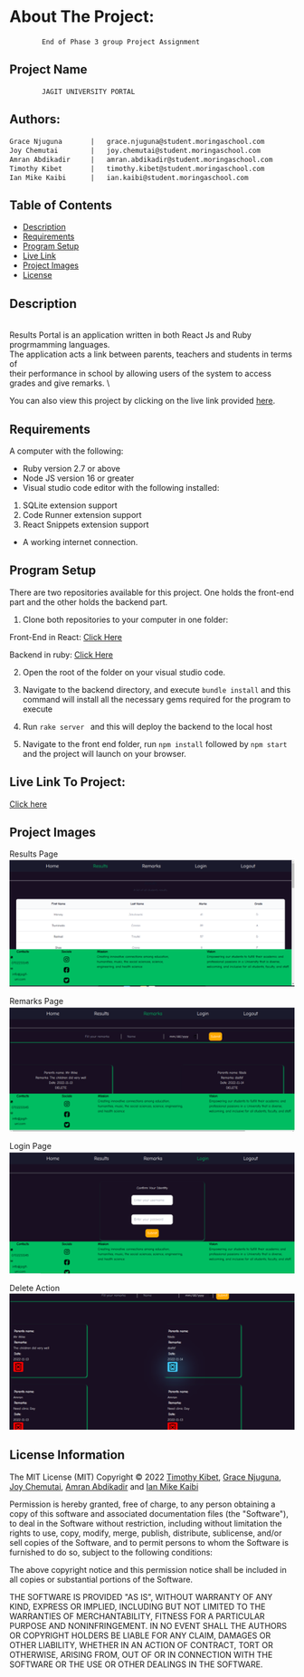 # About The Project:

            End of Phase 3 group Project Assignment

## Project Name

            JAGIT UNIVERSITY PORTAL

## Authors:

    Grace Njuguna       |   grace.njuguna@student.moringaschool.com
    Joy Chemutai        |   joy.chemutai@student.moringaschool.com
    Amran Abdikadir     |   amran.abdikadir@student.moringaschool.com
    Timothy Kibet       |   timothy.kibet@student.moringaschool.com
    Ian Mike Kaibi      |   ian.kaibi@student.moringaschool.com

## Table of Contents

- [Description](#description)
- [Requirements](#requirements)
- [Program Setup](#program-setup)
- [Live Link](#live-link-to-project)
- [Project Images](#project-images)
- [License](#license-information)

## Description
\
Results Portal is an application written in both React Js and Ruby progrmamming languages.\
The application acts a link between parents, teachers and students in terms of\
their performance in school by allowing users of the system to access grades and give remarks. \

You can also view this project by clicking on the live link provided [here](#live-link-to-project).

## Requirements
A computer with the following:
- Ruby version 2.7 or above
- Node JS version 16 or greater
- Visual studio code editor with the following installed:
 1. SQLite extension support
 2. Code Runner extension support
 3. React Snippets extension support

* A working internet connection.

## Program Setup
There are two repositories available for this project. One holds the front-end part and the other holds the backend part.
1. Clone both repositories to your computer in one folder:

Front-End in React: [Click Here](git@github.com:Bit-Bytes-Bits/results-portal.git)  

Backend in ruby: [Click Here](git@github.com:Bit-Bytes-Bits/results-portal-backend.git)

2. Open the root of the folder on your visual studio code.

3. Navigate to the backend directory, and execute ```bundle install```
and this command will install all the necessary gems required for the program to execute

4. Run ```rake server ``` and this will deploy the backend to the local host

5. Navigate to the front end folder, run ```npm install``` followed by ```npm start``` and the project will launch on your browser.


## Live Link To Project:  

[Click here](https://genuine-custard-3801cb.netlify.app/)


## Project Images
Results Page
![view](./src/project-images/results-fetch.png)  

Remarks Page
![view](./src/project-images/remarks-post.png)  

Login Page
![view](./src/project-images/log.png) 

Delete Action
![view](./src/project-images/delete-post.png)
## License Information

The MIT License (MIT)
Copyright © 2022 [Timothy Kibet](https://github.com/timbett), [Grace Njuguna](https://github.com/gracelaura), [Joy Chemutai](https://github.com/joymush), [Amran Abdikadir](https://github.com/amran04) and [Ian Mike Kaibi](https://github.com/Bit-Bytes-Bits)

Permission is hereby granted, free of charge, to any person obtaining a copy
of this software and associated documentation files (the "Software"), to deal
in the Software without restriction, including without limitation the rights
to use, copy, modify, merge, publish, distribute, sublicense, and/or sell
copies of the Software, and to permit persons to whom the Software is
furnished to do so, subject to the following conditions:

The above copyright notice and this permission notice shall be included in all
copies or substantial portions of the Software.

THE SOFTWARE IS PROVIDED "AS IS", WITHOUT WARRANTY OF ANY KIND, EXPRESS OR
IMPLIED, INCLUDING BUT NOT LIMITED TO THE WARRANTIES OF MERCHANTABILITY,
FITNESS FOR A PARTICULAR PURPOSE AND NONINFRINGEMENT. IN NO EVENT SHALL THE
AUTHORS OR COPYRIGHT HOLDERS BE LIABLE FOR ANY CLAIM, DAMAGES OR OTHER
LIABILITY, WHETHER IN AN ACTION OF CONTRACT, TORT OR OTHERWISE, ARISING FROM,
OUT OF OR IN CONNECTION WITH THE SOFTWARE OR THE USE OR OTHER DEALINGS IN THE
SOFTWARE.
